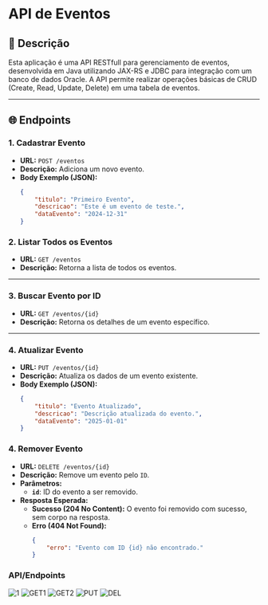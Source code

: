 # API de Eventos

## 📖 Descrição
Esta aplicação é uma API RESTfull para gerenciamento de eventos, desenvolvida em Java utilizando JAX-RS e JDBC para integração com um banco de dados Oracle. A API permite realizar operações básicas de CRUD (Create, Read, Update, Delete) em uma tabela de eventos.


---

## 🌐 Endpoints
### 1. **Cadastrar Evento**
- **URL:** `POST /eventos`
- **Descrição:** Adiciona um novo evento.
- **Body Exemplo (JSON):**
  ```json
  {
      "titulo": "Primeiro Evento",
      "descricao": "Este é um evento de teste.",
      "dataEvento": "2024-12-31"
  }
### 2. **Listar Todos os Eventos**
- **URL:** `GET /eventos`
- **Descrição:** Retorna a lista de todos os eventos.

---

### 3. **Buscar Evento por ID**
- **URL:** `GET /eventos/{id}`
- **Descrição:** Retorna os detalhes de um evento específico.

---

### 4. **Atualizar Evento**
- **URL:** `PUT /eventos/{id}`
- **Descrição:** Atualiza os dados de um evento existente.
- **Body Exemplo (JSON):**
  ```json
  {
      "titulo": "Evento Atualizado",
      "descricao": "Descrição atualizada do evento.",
      "dataEvento": "2025-01-01"
  }

### 4. **Remover Evento**
- **URL:** `DELETE /eventos/{id}`
- **Descrição:** Remove um evento pelo `ID`.
- **Parâmetros:**
  - **`id`**: ID do evento a ser removido.
- **Resposta Esperada:**
  - **Sucesso (204 No Content):** O evento foi removido com sucesso, sem corpo na resposta.
  - **Erro (404 Not Found):**
    ```json
    {
        "erro": "Evento com ID {id} não encontrado."
    }


### API/Endpoints

![1](https://github.com/user-attachments/assets/693db932-d5ce-4ff8-a74d-d03db5e16b16)
![GET1](https://github.com/user-attachments/assets/ce4fb5b3-d5e5-4b23-9e46-978fcfc833ed)
![GET2](https://github.com/user-attachments/assets/b011626e-45b2-4d7c-aec9-dfd779f98d00)
![PUT](https://github.com/user-attachments/assets/61300fc0-fbeb-49c0-8091-9fbba41145e0)
![DEL](https://github.com/user-attachments/assets/f09c6adb-4ef3-43a6-960e-da627a305b18)


